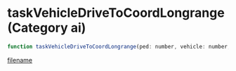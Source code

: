 # taskVehicleDriveToCoordLongrange (Category ai)

```js
function taskVehicleDriveToCoordLongrange(ped: number, vehicle: number, x: number, y: number, z: number, speed: number, driveMode: number, stopRange: number): void
```

[filename](taskVehicleDriveToCoordLongrange_m.md ':include')